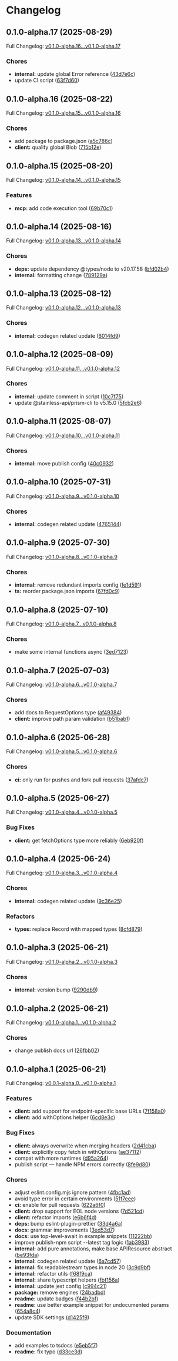 # Changelog

## 0.1.0-alpha.17 (2025-08-29)

Full Changelog: [v0.1.0-alpha.16...v0.1.0-alpha.17](https://github.com/loyalfriend0615/mcp-demo-project/compare/v0.1.0-alpha.16...v0.1.0-alpha.17)

### Chores

* **internal:** update global Error reference ([43d7e6c](https://github.com/loyalfriend0615/mcp-demo-project/commit/43d7e6c92a1eba1a69bc1a4c847ac15020d3bc71))
* update CI script ([63f7d60](https://github.com/loyalfriend0615/mcp-demo-project/commit/63f7d604ec115c8c3425e06e8cc920af19303ba0))

## 0.1.0-alpha.16 (2025-08-22)

Full Changelog: [v0.1.0-alpha.15...v0.1.0-alpha.16](https://github.com/loyalfriend0615/mcp-demo-project/compare/v0.1.0-alpha.15...v0.1.0-alpha.16)

### Chores

* add package to package.json ([a5c786c](https://github.com/loyalfriend0615/mcp-demo-project/commit/a5c786caddb7ad915828e32d97c9fcbde32cb51d))
* **client:** qualify global Blob ([715b12e](https://github.com/loyalfriend0615/mcp-demo-project/commit/715b12e5306bb7f060592c14654af8909e73fe56))

## 0.1.0-alpha.15 (2025-08-20)

Full Changelog: [v0.1.0-alpha.14...v0.1.0-alpha.15](https://github.com/loyalfriend0615/mcp-demo-project/compare/v0.1.0-alpha.14...v0.1.0-alpha.15)

### Features

* **mcp:** add code execution tool ([69b70c1](https://github.com/loyalfriend0615/mcp-demo-project/commit/69b70c1ed843ecb3797b43a8b6764b75f37f06b1))

## 0.1.0-alpha.14 (2025-08-16)

Full Changelog: [v0.1.0-alpha.13...v0.1.0-alpha.14](https://github.com/loyalfriend0615/mcp-demo-project/compare/v0.1.0-alpha.13...v0.1.0-alpha.14)

### Chores

* **deps:** update dependency @types/node to v20.17.58 ([bfd02b4](https://github.com/loyalfriend0615/mcp-demo-project/commit/bfd02b4a5ecf089df954f6709c9858b903c444d4))
* **internal:** formatting change ([789129a](https://github.com/loyalfriend0615/mcp-demo-project/commit/789129afcf9c110cae543c232363dc6e377ae695))

## 0.1.0-alpha.13 (2025-08-12)

Full Changelog: [v0.1.0-alpha.12...v0.1.0-alpha.13](https://github.com/loyalfriend0615/mcp-demo-project/compare/v0.1.0-alpha.12...v0.1.0-alpha.13)

### Chores

* **internal:** codegen related update ([6014fd9](https://github.com/loyalfriend0615/mcp-demo-project/commit/6014fd988773dd4a66ac0079e4eca848ba120ac8))

## 0.1.0-alpha.12 (2025-08-09)

Full Changelog: [v0.1.0-alpha.11...v0.1.0-alpha.12](https://github.com/loyalfriend0615/mcp-demo-project/compare/v0.1.0-alpha.11...v0.1.0-alpha.12)

### Chores

* **internal:** update comment in script ([10c7f75](https://github.com/loyalfriend0615/mcp-demo-project/commit/10c7f7516f42979ec106a4363e6593770ea10ccc))
* update @stainless-api/prism-cli to v5.15.0 ([5fcb2e6](https://github.com/loyalfriend0615/mcp-demo-project/commit/5fcb2e6c5ace3f5d027bdf2191d806e0dc89c787))

## 0.1.0-alpha.11 (2025-08-07)

Full Changelog: [v0.1.0-alpha.10...v0.1.0-alpha.11](https://github.com/loyalfriend0615/mcp-demo-project/compare/v0.1.0-alpha.10...v0.1.0-alpha.11)

### Chores

* **internal:** move publish config ([40c0932](https://github.com/loyalfriend0615/mcp-demo-project/commit/40c093206a483300e6eb79c13ccedbd0041ce8b5))

## 0.1.0-alpha.10 (2025-07-31)

Full Changelog: [v0.1.0-alpha.9...v0.1.0-alpha.10](https://github.com/loyalfriend0615/mcp-demo-project/compare/v0.1.0-alpha.9...v0.1.0-alpha.10)

### Chores

* **internal:** codegen related update ([4765144](https://github.com/loyalfriend0615/mcp-demo-project/commit/47651448c36ef4de85724c0ee6cf496d7885dc6d))

## 0.1.0-alpha.9 (2025-07-30)

Full Changelog: [v0.1.0-alpha.8...v0.1.0-alpha.9](https://github.com/loyalfriend0615/mcp-demo-project/compare/v0.1.0-alpha.8...v0.1.0-alpha.9)

### Chores

* **internal:** remove redundant imports config ([fe1d591](https://github.com/loyalfriend0615/mcp-demo-project/commit/fe1d5913adce5d3e84d4f9c4b0c7e18e4c550e19))
* **ts:** reorder package.json imports ([67fd0c9](https://github.com/loyalfriend0615/mcp-demo-project/commit/67fd0c9316d47714e285dcd15c0d698a29e3efb3))

## 0.1.0-alpha.8 (2025-07-10)

Full Changelog: [v0.1.0-alpha.7...v0.1.0-alpha.8](https://github.com/loyalfriend0615/mcp-demo-project/compare/v0.1.0-alpha.7...v0.1.0-alpha.8)

### Chores

* make some internal functions async ([3ed7123](https://github.com/loyalfriend0615/mcp-demo-project/commit/3ed7123180f2ef99024a0f69757ba6830839980e))

## 0.1.0-alpha.7 (2025-07-03)

Full Changelog: [v0.1.0-alpha.6...v0.1.0-alpha.7](https://github.com/loyalfriend0615/mcp-demo-project/compare/v0.1.0-alpha.6...v0.1.0-alpha.7)

### Chores

* add docs to RequestOptions type ([af49384](https://github.com/loyalfriend0615/mcp-demo-project/commit/af49384b1115b6b5e26f650869da62814310bf78))
* **client:** improve path param validation ([b51bab1](https://github.com/loyalfriend0615/mcp-demo-project/commit/b51bab11a605f54ab866ce280f80375c9a7ab32d))

## 0.1.0-alpha.6 (2025-06-28)

Full Changelog: [v0.1.0-alpha.5...v0.1.0-alpha.6](https://github.com/loyalfriend0615/mcp-demo-project/compare/v0.1.0-alpha.5...v0.1.0-alpha.6)

### Chores

* **ci:** only run for pushes and fork pull requests ([37afdc7](https://github.com/loyalfriend0615/mcp-demo-project/commit/37afdc71f4f5b2d73eca7ecdd590c5d91253b8cf))

## 0.1.0-alpha.5 (2025-06-27)

Full Changelog: [v0.1.0-alpha.4...v0.1.0-alpha.5](https://github.com/loyalfriend0615/mcp-demo-project/compare/v0.1.0-alpha.4...v0.1.0-alpha.5)

### Bug Fixes

* **client:** get fetchOptions type more reliably ([6eb920f](https://github.com/loyalfriend0615/mcp-demo-project/commit/6eb920f378528ffd0b4f4958a45500991e7915cf))

## 0.1.0-alpha.4 (2025-06-24)

Full Changelog: [v0.1.0-alpha.3...v0.1.0-alpha.4](https://github.com/loyalfriend0615/mcp-demo-project/compare/v0.1.0-alpha.3...v0.1.0-alpha.4)

### Chores

* **internal:** codegen related update ([9c36e25](https://github.com/loyalfriend0615/mcp-demo-project/commit/9c36e2586f11f3a17374b26accb771ae14182730))


### Refactors

* **types:** replace Record with mapped types ([8cfd879](https://github.com/loyalfriend0615/mcp-demo-project/commit/8cfd8790b27046054cfeb08280d7263665e2f077))

## 0.1.0-alpha.3 (2025-06-21)

Full Changelog: [v0.1.0-alpha.2...v0.1.0-alpha.3](https://github.com/loyalfriend0615/mcp-demo-project/compare/v0.1.0-alpha.2...v0.1.0-alpha.3)

### Chores

* **internal:** version bump ([9290db9](https://github.com/loyalfriend0615/mcp-demo-project/commit/9290db9c10643489b1a7d4fba513bbd251e34c7a))

## 0.1.0-alpha.2 (2025-06-21)

Full Changelog: [v0.1.0-alpha.1...v0.1.0-alpha.2](https://github.com/loyalfriend0615/mcp-demo-project/compare/v0.1.0-alpha.1...v0.1.0-alpha.2)

### Chores

* change publish docs url ([26fbb02](https://github.com/loyalfriend0615/mcp-demo-project/commit/26fbb02436d9f60493f1b51920e73d7186db1f4e))

## 0.1.0-alpha.1 (2025-06-21)

Full Changelog: [v0.0.1-alpha.0...v0.1.0-alpha.1](https://github.com/loyalfriend0615/mcp-demo-project/compare/v0.0.1-alpha.0...v0.1.0-alpha.1)

### Features

* **client:** add support for endpoint-specific base URLs ([7f158a0](https://github.com/loyalfriend0615/mcp-demo-project/commit/7f158a01ace7f0cfa64f21d9037ec6f85f2b21d8))
* **client:** add withOptions helper ([6cd8e3c](https://github.com/loyalfriend0615/mcp-demo-project/commit/6cd8e3c25fef65699af953baf0d509bc26e8bf90))


### Bug Fixes

* **client:** always overwrite when merging headers ([2d41cba](https://github.com/loyalfriend0615/mcp-demo-project/commit/2d41cbadca0c63df1e7a91bfa6ab50cc7c5d9ba1))
* **client:** explicitly copy fetch in withOptions ([ae37112](https://github.com/loyalfriend0615/mcp-demo-project/commit/ae371123949ecc7e246916db59d63dfe2b36529b))
* compat with more runtimes ([d95a264](https://github.com/loyalfriend0615/mcp-demo-project/commit/d95a264fd273ea00d4e407e2689a2f298a8ee99b))
* publish script — handle NPM errors correctly ([8fe9d80](https://github.com/loyalfriend0615/mcp-demo-project/commit/8fe9d80165de0b7d876a36aaf5971a7ed51129c9))


### Chores

* adjust eslint.config.mjs ignore pattern ([4fbc1ad](https://github.com/loyalfriend0615/mcp-demo-project/commit/4fbc1ade2be7355055acf7a418a2c611a48c1819))
* avoid type error in certain environments ([51f7eee](https://github.com/loyalfriend0615/mcp-demo-project/commit/51f7eeedbebc6d0dff4d34c820644835cfb25d5c))
* **ci:** enable for pull requests ([622a6f0](https://github.com/loyalfriend0615/mcp-demo-project/commit/622a6f093904b15ce64e9bbdf0809bdeaa04c4cf))
* **client:** drop support for EOL node versions ([7d521cd](https://github.com/loyalfriend0615/mcp-demo-project/commit/7d521cd1b7e1cf749e9c10245d839d64242d2796))
* **client:** refactor imports ([e6b6f4d](https://github.com/loyalfriend0615/mcp-demo-project/commit/e6b6f4dd76844da17c4d7d3b1b4390aee2f7b07e))
* **deps:** bump eslint-plugin-prettier ([33d4a6a](https://github.com/loyalfriend0615/mcp-demo-project/commit/33d4a6a928281b183711a3a5a3c16488cce7cc69))
* **docs:** grammar improvements ([3ed53d7](https://github.com/loyalfriend0615/mcp-demo-project/commit/3ed53d7ac5b02fca86e139c651c64def6da6d2c7))
* **docs:** use top-level-await in example snippets ([11222bb](https://github.com/loyalfriend0615/mcp-demo-project/commit/11222bbeb7214314ce4166eb35de4c4bd1272ddf))
* improve publish-npm script --latest tag logic ([1ab3983](https://github.com/loyalfriend0615/mcp-demo-project/commit/1ab398382f8aedf2f3ce59b219061cb2c71f8cb4))
* **internal:** add pure annotations, make base APIResource abstract ([be93fda](https://github.com/loyalfriend0615/mcp-demo-project/commit/be93fdaf23855e988e66fcbb80c7697643433078))
* **internal:** codegen related update ([6a7cd57](https://github.com/loyalfriend0615/mcp-demo-project/commit/6a7cd5717e084d7aba238ac1fdc978c13f9b54d8))
* **internal:** fix readablestream types in node 20 ([3c9d9bf](https://github.com/loyalfriend0615/mcp-demo-project/commit/3c9d9bf4aa63d8ab438de0408b70778ad971c547))
* **internal:** refactor utils ([f68f9ca](https://github.com/loyalfriend0615/mcp-demo-project/commit/f68f9cac70f5fe18f12f3378c3d071b7d4754424))
* **internal:** share typescript helpers ([fbf156a](https://github.com/loyalfriend0615/mcp-demo-project/commit/fbf156a9cb28364cb182f7273de7686dafbbf6d1))
* **internal:** update jest config ([c994c21](https://github.com/loyalfriend0615/mcp-demo-project/commit/c994c21bd4c23d76681c6fc445e476f87c6ce3e5))
* **package:** remove engines ([24badbd](https://github.com/loyalfriend0615/mcp-demo-project/commit/24badbdb9ee85b994674ef2d605ee782826ab417))
* **readme:** update badges ([f44b2bf](https://github.com/loyalfriend0615/mcp-demo-project/commit/f44b2bfe9f05a970dd5cc55111524865fe727534))
* **readme:** use better example snippet for undocumented params ([654a8c4](https://github.com/loyalfriend0615/mcp-demo-project/commit/654a8c4298b54246ffded35dabd8c72330c71882))
* update SDK settings ([d1425f9](https://github.com/loyalfriend0615/mcp-demo-project/commit/d1425f9911cfdea6a49f836070311b3f715fdea5))


### Documentation

* add examples to tsdocs ([e5eb5f7](https://github.com/loyalfriend0615/mcp-demo-project/commit/e5eb5f79e9a0eb91b27ef5df4b4aaee4b2f90270))
* **readme:** fix typo ([d33ce3d](https://github.com/loyalfriend0615/mcp-demo-project/commit/d33ce3d23046c83d32093d0e51fd858b1efcd96b))
